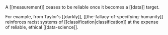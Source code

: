 A [[measurement]] ceases to be reliable once it becomes a [[data]] target.

For example, from Taylor's [[darkly]], [[the-fallacy-of-specifying-humanity]] reinforces racist systems of [[classification|classification]] at the expense of reliable, ethical [[data-science]].